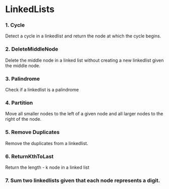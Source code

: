 # LinkedLists

### 1. Cycle
Detect a cycle in a linkedlist and return the node at which the cycle begins.

### 2. DeleteMiddleNode
Delete the middle node in a linked list without creating a new linkedlist given the middle node.

### 3. Palindrome
Check if a linkedlist is a palindrome

### 4. Partition
Move all smaller nodes to the left of a given node and all larger nodes to the right of the node.

### 5. Remove Duplicates
Remove the duplicates from a linkedlist.

### 6. ReturnKthToLast
Return the length - k node in a linked list

### 7. Sum two linkedlists given that each node represents a digit.

